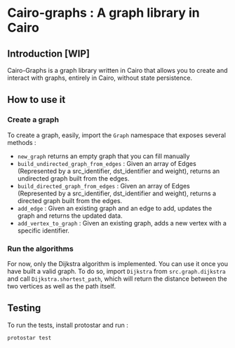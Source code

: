 # Cairo-graphs : A graph library in Cairo

## Introduction [WIP]

Cairo-Graphs is a graph library written in Cairo that allows you to create and interact with graphs, entirely in Cairo, without state persistence.

## How to use it

### Create a graph

To create a graph, easily, import the `Graph` namespace that exposes several methods :

- `new_graph` returns an empty graph that you can fill manually
- `build_undirected_graph_from_edges` : Given an array of Edges (Represented by a src_identifier, dst_identifier and weight), returns an undirected graph built from the edges.
- `build_directed_graph_from_edges` : Given an array of Edges (Represented by a src_identifier, dst_identifier and weight), returns a directed graph built from the edges.
- `add_edge` : Given an existing graph and an edge to add, updates the graph and returns the updated data.
- `add_vertex_to_graph` : Given an existing graph, adds a new vertex with a specific identifier.

### Run the algorithms

For now, only the Dijkstra algorithm is implemented. You can use it once you have built a valid graph.
To do so, import `Dijkstra` from `src.graph.dijkstra` and call `Dijkstra.shortest_path`, which will return the distance between the two vertices as well as the path itself.

## Testing

To run the tests, install protostar and run :

```
protostar test
```
